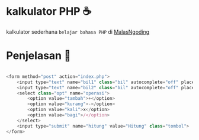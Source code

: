 # kalkulator PHP ☕

kalkulator sederhana ``belajar bahasa PHP``
di <a href="https://www.malasngoding.com/membuat-kalkulator-sederhana-dengan-php/">MalasNgoding</a>

# Penjelasan 📑
  
```javascript

<form method="post" action="index.php">			
	<input type="text" name="bil1" class="bil" autocomplete="off" placeholder="Masukkan Bilangan Pertama">
	<input type="text" name="bil2" class="bil" autocomplete="off" placeholder="Masukkan Bilangan Kedua">
	<select class="opt" name="operasi">
		<option value="tambah">+</option>
		<option value="kurang">-</option>
		<option value="kali">x</option>
		<option value="bagi">/</option>
	</select>
	<input type="submit" name="hitung" value="Hitung" class="tombol">									
</form>

```
